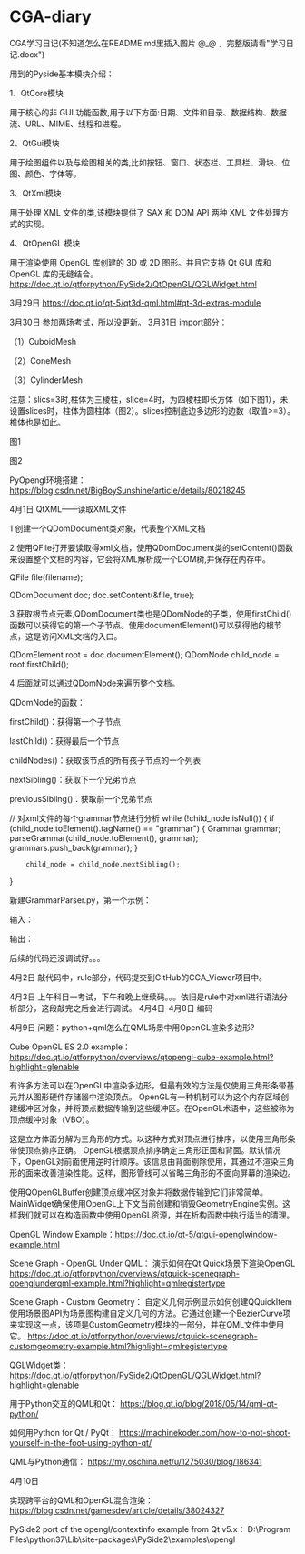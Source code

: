 # CGA-diary
CGA学习日记(不知道怎么在README.md里插入图片 @_@ ，完整版请看"学习日记.docx")

用到的Pyside基本模块介绍：

1、QtCore模块

用于核心的非 GUI 功能函数,用于以下方面:日期、文件和目录、数据结构、数据流、URL、MIME、线程和进程。

2、QtGui模块

用于绘图组件以及与绘图相关的类,比如按钮、窗口、状态栏、工具栏、滑块、位图、颜色、字体等。

3、QtXml模块

用于处理 XML 文件的类,该模块提供了 SAX 和 DOM API 两种 XML 文件处理方式的实现。

4、QtOpenGL 模块

用于渲染使用 OpenGL 库创建的 3D 或 2D 图形。并且它支持 Qt GUI 库和 OpenGL 库的无缝结合。
https://doc.qt.io/qtforpython/PySide2/QtOpenGL/QGLWidget.html

3月29日
https://doc.qt.io/qt-5/qt3d-qml.html#qt-3d-extras-module

3月30日 参加两场考试，所以没更新。
3月31日
import部分：

（1）CuboidMesh



（2）ConeMesh


（3）CylinderMesh

注意：slics=3时,柱体为三棱柱，slice=4时，为四棱柱即长方体（如下图1），未设置slices时，柱体为圆柱体（图2）。slices控制底边多边形的边数（取值>=3）。椎体也是如此。

图1

图2

PyOpengl环境搭建：
https://blog.csdn.net/BigBoySunshine/article/details/80218245

4月1日 QtXML——读取XML文件

1 创建一个QDomDocument类对象，代表整个XML文档

2 使用QFile打开要读取得xml文档，使用QDomDocument类的setContent()函数来设置整个文档的内容，它会将XML解析成一个DOM树,并保存在内存中。

QFile file(filename);

QDomDocument doc;
doc.setContent(&file, true);

3 获取根节点元素,QDomDocument类也是QDomNode的子类，使用firstChild()函数可以获得它的第一个子节点。使用documentElement()可以获得他的根节点，这是访问XML文档的入口。

QDomElement root = doc.documentElement();
QDomNode child_node = root.firstChild();

4 后面就可以通过QDomNode来遍历整个文档。

QDomNode的函数：

firstChild()：获得第一个子节点

lastChild()：获得最后一个节点

childNodes()：获取该节点的所有孩子节点的一个列表

nextSibling()：获取下一个兄弟节点

previousSibling()：获取前一个兄弟节点

// 对xml文件的每个grammar节点进行分析
	while (!child_node.isNull()) {
		if (child_node.toElement().tagName() == "grammar") {
			Grammar grammar;
			parseGrammar(child_node.toElement(), grammar);
			grammars.push_back(grammar);
		}

		child_node = child_node.nextSibling();
}

新建GrammarParser.py，第一个示例：

输入：

输出：


后续的代码还没调试好。。。

4月2日 敲代码中，rule部分，代码提交到GitHub的CGA_Viewer项目中。

4月3日 上午科目一考试，下午和晚上继续码。。。依旧是rule中对xml进行语法分析部分，这段敲完之后会进行调试。
4月4日-4月8日 编码

4月9日 问题：python+qml怎么在QML场景中用OpenGL渲染多边形?

Cube OpenGL ES 2.0 example：
https://doc.qt.io/qtforpython/overviews/qtopengl-cube-example.html?highlight=glenable

有许多方法可以在OpenGL中渲染多边形，但最有效的方法是仅使用三角形条带基元并从图形硬件存储器中渲染顶点。 OpenGL有一种机制可以为这个内存区域创建缓冲区对象，并将顶点数据传输到这些缓冲区。在OpenGL术语中，这些被称为顶点缓冲对象（VBO）。

这是立方体面分解为三角形的方式。以这种方式对顶点进行排序，以使用三角形条带使顶点排序正确。 OpenGL根据顶点排序确定三角形正面和背面。默认情况下，OpenGL对前面使用逆时针顺序。该信息由背面剔除使用，其通过不渲染三角形的面来改善渲染性能。这样，图形管线可以省略三角形的不面向屏幕的渲染边。

使用QOpenGLBuffer创建顶点缓冲区对象并将数据传输到它们非常简单。 MainWidget确保使用OpenGL上下文当前创建和销毁GeometryEngine实例。这样我们就可以在构造函数中使用OpenGL资源，并在析构函数中执行适当的清理。

OpenGL Window Example：https://doc.qt.io/qt-5/qtgui-openglwindow-example.html


Scene Graph - OpenGL Under QML：
演示如何在Qt Quick场景下渲染OpenGL
https://doc.qt.io/qtforpython/overviews/qtquick-scenegraph-openglunderqml-example.html?highlight=qmlregistertype

Scene Graph - Custom Geometry：
自定义几何示例显示如何创建QQuickItem使用场景图API为场景图构建自定义几何的方法。它通过创建一个BezierCurve项来实现这一点，该项是CustomGeometry模块的一部分，并在QML文件中使用它。
https://doc.qt.io/qtforpython/overviews/qtquick-scenegraph-customgeometry-example.html?highlight=qmlregistertype

QGLWidget类：
https://doc.qt.io/qtforpython/PySide2/QtOpenGL/QGLWidget.html?highlight=glenable

用于Python交互的QML和Qt：
https://blog.qt.io/blog/2018/05/14/qml-qt-python/

如何用Python for Qt / PyQt：
https://machinekoder.com/how-to-not-shoot-yourself-in-the-foot-using-python-qt/

QML与Python通信：
https://my.oschina.net/u/1275030/blog/186341



4月10日

实现跨平台的QML和OpenGL混合渲染：
https://blog.csdn.net/gamesdev/article/details/38024327

PySide2 port of the opengl/contextinfo example from Qt v5.x：
D:\Program Files\python37\Lib\site-packages\PySide2\examples\opengl
